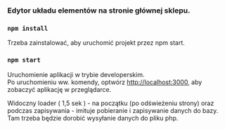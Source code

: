 ### Edytor układu elementów na stronie głównej sklepu.

### `npm install`

Trzeba zainstalować, aby uruchomić projekt przez npm start.

### `npm start`
Uruchomienie aplikacji w trybie developerskim.<br />
Po uruchomieniu ww. komendy, optwórz [http://localhost:3000](http://localhost:3000), aby zobaczyć aplikację w przeglądarce.<br />


Widoczny loader ( 1,5 sek ) - na początku (po odświeżeniu strony) oraz podczas zapisywania - imituje pobieranie i zapisywanie danych do bazy. Tam trzeba będzie dorobić wysyłanie danych do pliku php.